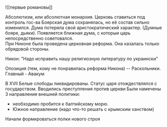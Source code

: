 ![[первые романовы]]

 Абсолютизм, или абсолютная монархия.
Церковь ставиться под контроль гос-ва
Боярская дума сохранялась, но её состав сильно изменился. Дума потеряла свой аристократический характер. (Думные бояре, дьяки). Появляется ближная дума, с которыи царь непосредственно советовался.    
При Никоне была проведена церковная реформа. Она казалась только обрядовой стороны.

Никон: "Надо исправить нашу религиозную литературу по украински"

Опозиция (тем, кому не понравилась реформа Никона) -- Раскольники. Главный - Авакум

В XVII
Белые слободы ликвидированы.
Статус царя отождествлялся с государством. 
Вводились преступления против церкви
 Были намечены 3 направления внешней политики:
 -  необходимо пробится к балтийскому морю.
 - Южное направление (надо что-то решать с крымским ханством)


Начали формироваться полки нового строя 